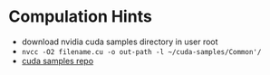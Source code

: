 # Compulation Hints
- download nvidia cuda samples directory in user root
- `nvcc -O2 filename.cu -o out-path -l ~/cuda-samples/Common'/`
- [cuda samples repo](https://github.com/NVIDIA/cuda-samples.git)